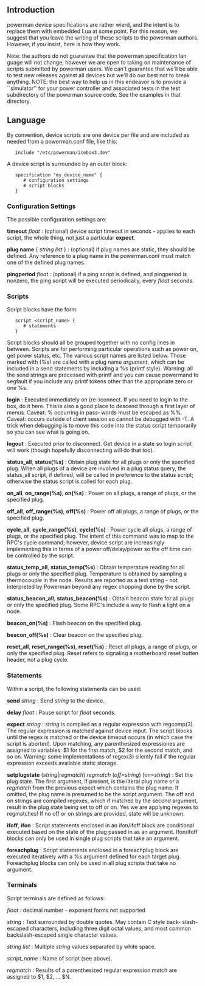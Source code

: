 ## Introduction ##

powerman  device  specifications are rather wierd, and the intent is to
replace them with embedded Lua at some point.  For this reason, we
suggest that you leave the writing of these  scripts  to  the  powerman
authors.  However, if you insist, here is how they work.

Note: the authors do not guarantee that the powerman specification lan
guage will not change, however we are open to taking on maintenance  of
scripts	submitted by powerman users.  We can't guarantee that we'll be
able to test new releases against all devices but we'll do our best not
to  break  anything.  NOTE: the best way to help us in this endeavor is
to provide a ``simulator'' for your  power  controller  and  associated
tests  in  the  test subdirectory of the powerman source code.  See the
examples in that directory.

## Language ##

By convention, device scripts are one device per file and are  included
as needed from a powerman.conf file, like this:

```
   include "/etc/powerman/icebox3.dev"
```

A device script is surrounded by an outer block:
```
   specification "my_device_name" {
      # configuration settings
      # script blocks
   }
```

### Configuration Settings ###

The possible configuration settings are:

**timeout** _float_ : (optional)  device  script  timeout in seconds - applies
to each script, the whole thing, not just a particular **expect**.

**plug name** { _string list_ } : (optional) if plug names are static,
they  should  be  defined.  Any reference to a plug name in the
powerman.conf must match one of the defined plug names.

**pingperiod** _float_ : (optional) if a  ping  script  is  defined,
and	pingperiod  is nonzero,	the  ping  script will be executed
periodically, every _float_ seconds.

### Scripts ###

Script blocks have the form:
```
   script <script_name> {
      # statements
   }
```

Script blocks should all be grouped together with no  config  lines  in
between.   Scripts  are	for  performing  particular operations such as
power on, get power status, etc.  The various script names  are	listed
below.	Those marked with (%s) are called with a plug name _argument_,
which can be included in a send statements by including	a  %s  (printf
style).	 Warning:  all	the send strings are processed with printf and
you can cause powermand to segfault if you include  any	printf	tokens
other than the appropriate zero or one %s.

**login** : Executed immediately  on (re-)connect.  If you need to login to
the box, do it here.  This is  also  a  good  place  to  descend
through  a  first  layer of menus.  Caveat: % occurring in pass‐
words must be escaped as %%.
Caveat: occurs outside  of client session  so  cannot be debugged
with -T. A trick when debugging is to move this code into the status
script temporarily  so  you can see what is going on.

**logout** :  Executed	prior  to  disconnect.	Get device in a state so login
script will work (though hopefully disconnecting	will  do  that too).

**status\_all**, **status(%s)** : Obtain  plug  state  for	all  plugs or
only the specified plug.  When all plugs of a device are involved in a
plug status	query, the  status\_all script, if defined, will be called
in preference to the status script; otherwise the status script is called
for each plug.

**on\_all**, **on\_range(%s)**, **on(%s)** : Power on all plugs, a range of plugs,
or the specified plug.

**off\_all**, **off\_range(%s)**, **off(%s)** : Power off all plugs, a range of
plugs, or the specified plug.

**cycle\_all**, **cycle\_range(%s)**, **cycle(%s)** : Power  cycle all plugs, a
range of plugs, or the specified plug.  The intent of this command was
to map to the  RPC's  cycle  command;  however, device script are increasingly
implementing this in terms of a power off/delay/power so the off time can
be  controlled by the script.

**status\_temp\_all**, **status\_temp(%s)** : Obtain  temperature  reading for
all plugs or only the specified plug.  Temperature is obtained by sampling
a thermocouple in the node.   Results  are reported as a text string - not
interpreted by Powerman beyond any regex chopping done by the script.

**status\_beacon\_all**, **status\_beacon(%s)** : Obtain beacon state for all
plugs or only  the  specified  plug.  Some RPC's include a way to flash
a light on a node.

**beacon\_on(%s)** : Flash beacon on the specified plug.

**beacon\_off(%s)** : Clear beacon on the specified plug.

**reset\_all**, **reset\_range(%s)**, **reset(%s)** : Reset  all  plugs, a range
of plugs, or only the specified plug.  Reset refers to signaling a
motherboard reset butten header, not a plug cycle.

### Statements ###

Within a script, the following statements can be used:

**send** _string_ : Send _string_ to the device.

**delay** _float_ : Pause script for _float_ seconds.

**expect** _string_ : _string_	is  compiled  as a regular expression with
regcomp(3).  The regular expression is matched  against  device  input.   The
script  blocks  until the regex is matched or the device timeout
occurs (in which case the script is  aborted).   Upon  matching,
any parenthesized expressiones are assigned to variables: $1 for
the first match, $2 for the second match, and so	on.
Warning: some  implementations  of  regex(3) silently fail if the regular
expression exceeds available static storage.

**setplugstate** (_string_|_regmatch_) _regmatch_	(_off_=_string_) (on=_string_) : Set the plug state.  The first argument, if present, is the literal plug
name or a _regmatch_ from the  previous  expect  which contains	the  plug
name.  If omitted, the plug name is presumed to be the script argument.
The off and on strings are  compiled regexes,	which if matched by
the second argument, result in the plug state being set to off or on.
Yes we are applying  regexes to regmatches!  If no off or on strings are
provided, state will be unknown.

**ifoff**, **ifon** : Script statements enclosed in an ifon/ifoff  block
are conditional  executed based on the state of the plug passed in as an
argument.  Ifon/ifoff blocks can only be	used  in  single  plug
scripts that take an argument.

**foreachplug** : Script  statements  enclosed in a foreachplug block are
executed iteratively with a %s argument defined  for  each  target  plug.
Foreachplug  blocks  can	only  be used in all plug scripts that
take no argument.

### Terminals ###

Script terminals are  defined as follows:

_float_ : decimal number - exponent forms not supported

_string_ : Text surrounded by double quotes.  May  contain  C  style  back‐
slash-escaped  characters,  including  three digit octal values,
and most common backslash-escaped single character values.

_string list_ : Multiple _string_ values separated by white space.

_script\_name_ : Name of script (see above).

_regmatch_ : Results of a parenthesized regular expression match are assigned
to $1, $2, ... $N.